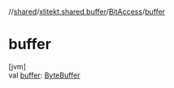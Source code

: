 //[shared](../../../index.md)/[xlitekt.shared.buffer](../index.md)/[BitAccess](index.md)/[buffer](buffer.md)

# buffer

[jvm]\
val [buffer](buffer.md): [ByteBuffer](https://docs.oracle.com/javase/8/docs/api/java/nio/ByteBuffer.html)
